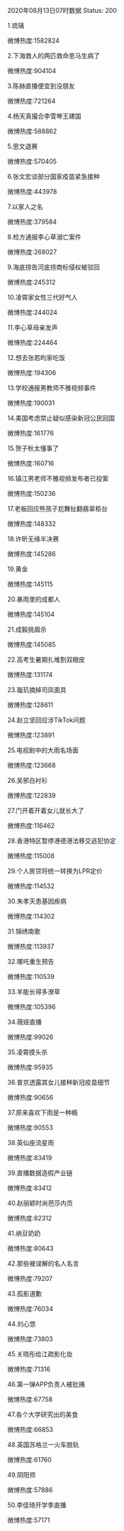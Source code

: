 2020年08月13日07时数据
Status: 200

1.琉璃

微博热度:1582824

2.下海救人的两匹救命恩马生病了

微博热度:904104

3.陈赫直播便宜到没朋友

微博热度:721264

4.杨天真撮合李雪琴王建国

微博热度:588862

5.思文退赛

微博热度:570405

6.张文宏谈部分国家疫苗紧急接种

微博热度:443978

7.以家人之名

微博热度:379584

8.检方通报李心草溺亡案件

微博热度:268027

9.海底捞告河底捞商标侵权被驳回

微博热度:245312

10.凌霄家女性三代好气人

微博热度:244024

11.李心草母亲发声

微博热度:224464

12.想去张若昀家吃饭

微博热度:194306

13.学校通报男教师不雅视频事件

微博热度:190031

14.美国考虑禁止疑似感染新冠公民回国

微博热度:161776

15.贺子秋太懂事了

微博热度:160716

16.镇江男老师不雅视频发布者已投案

微博热度:150236

17.老板回应熊孩子尬舞扯翻翡翠柜台

微博热度:148332

18.许昕无缘半决赛

微博热度:145286

19.黄金

微博热度:145115

20.暴雨里的成都人

微博热度:145104

21.成毅挑眉杀

微博热度:145085

22.高考生暑期扎堆割双眼皮

微博热度:131174

23.璇玑摘掉司凤面具

微博热度:128611

24.赵立坚回应涉TikTok问题

微博热度:123891

25.电视剧中的大雨名场面

微博热度:123668

26.吴邪白衬衫

微博热度:122839

27.门开着开着女儿就长大了

微博热度:116462

28.香港特区暂停港德港法移交逃犯协定

微博热度:115008

29.个人房贷将统一转换为LPR定价

微博热度:114532

30.朱孝天患基因疾病

微博热度:114302

31.锦绣南歌

微博热度:113937

32.哪吒重生预告

微博热度:110539

33.羊能长得多潦草

微博热度:105396

34.薇娅直播

微博热度:99026

35.凌霄摸头杀

微博热度:95935

36.普京透露其女儿接种新冠疫苗细节

微博热度:90656

37.原来喜欢下雨是一种瘾

微博热度:90553

38.英仙座流星雨

微博热度:83419

39.直播数据造假产业链

微博热度:83412

40.赵丽颖时尚芭莎内页

微博热度:82312

41.纳豆奶奶

微博热度:80643

42.那些被误解的名人名言

微博热度:79207

43.孤影道歉

微博热度:76034

44.刘心悠

微博热度:73803

45.关晓彤给江疏影化妆

微博热度:71316

46.第一弹APP负责人被批捕

微博热度:67758

47.各个大学研究出的美食

微博热度:66853

48.英国苏格兰一火车脱轨

微博热度:61760

49.阴阳师

微博热度:57886

50.李佳琦开学季直播

微博热度:57171

